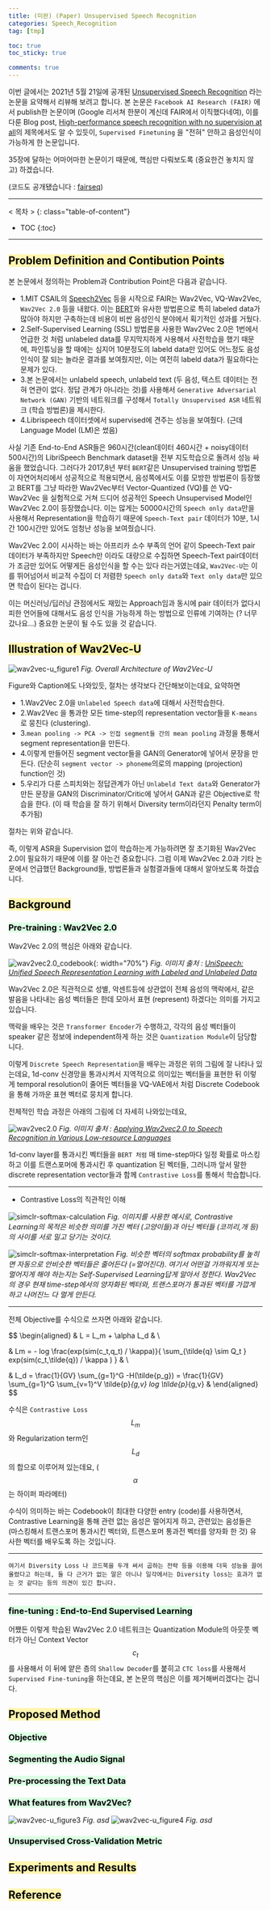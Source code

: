```yaml
---
title: (미완) (Paper) Unsupervised Speech Recognition
categories: Speech_Recognition
tag: [tmp]

toc: true
toc_sticky: true

comments: true
---
```



이번 글에서는 2021년 5월 21일에 공개된 [Unsupervised Speech Recognition](https://scontent-ssn1-1.xx.fbcdn.net/v/t39.8562-6/187874612_311717527241594_5668815448923437055_n.pdf?_nc_cat=102&ccb=1-3&_nc_sid=ae5e01&_nc_ohc=2rlpqCipZS4AX92nofj&_nc_ht=scontent-ssn1-1.xx&oh=ce7abb7bfc05f0269251cf8c936479e7&oe=60E59B95) 라는 논문을 요약해서 리뷰해 보려고 합니다. 
본 논문은 `Facebook AI Research (FAIR)` 에서 publish한 논문이며 (Google 리서쳐 한분이 계신데 FAIR에서 이직했다네여), 이를 다룬 Blog post, [High-performance speech recognition with no supervision at all](https://ai.facebook.com/blog/wav2vec-unsupervised-speech-recognition-without-supervision/)의 제목에서도 알 수 있듯이, `Supervised Finetuning` 을 "전혀" 안하고 음성인식이 가능하게 한 논문입니다.


35장에 달하는 어마어마한 논문이기 때문에, 핵심만 다뤄보도록 (중요한건 놓치지 않고) 하겠습니다.

(코드도 공개됐습니다 : [fairseq](https://github.com/pytorch/fairseq/tree/master/examples/wav2vec/unsupervised))

---
< 목차 >
{: class="table-of-content"}
* TOC
{:toc}
---






## <mark style='background-color: #fff5b1'> Problem Definition and Contibution Points </mark>

본 논문에서 정의하는 Problem과 Contribution Point은 다음과 같습니다.

- 1.MIT CSAIL의 [Speech2Vec](https://arxiv.org/pdf/1803.08976) 등을 시작으로 FAIR는 Wav2Vec, VQ-Wav2Vec, `Wav2Vec 2.0` 등을 내왔다. 이는 [BERT](https://arxiv.org/pdf/1810.04805)와 유사한 방법론으로 특히 labeled data가 많아야 하지만 구축하는데 비용이 비싼 음성인식 분야에서 획기적인 성과를 거뒀다.
- 2.Self-Supervised Learning (SSL) 방법론을 사용한 Wav2Vec 2.0은 1번에서 언급한 것 처럼 unlabeled data를 무지막지하게 사용해서 사전학습을 했기 때문에, 파인튜닝을 할 때에는 심지어 10분정도의 labeld data만 있어도 어느정도 음성인식이 잘 되는 놀라운 결과를 보여줬지만, 이는 여전히 labeld data가 필요하다는 문제가 있다.
- 3.본 논문에서는 unlabeld speech, unlabeld text (두 음성, 텍스트 데이터는 전혀 연관이 없다. 정답 관계가 아니라는 것)를 사용해서 `Generative Adversarial Network (GAN)` 기반의 네트워크를 구성해서 `Totally Unsupervised ASR` 네트워크 (학습 방법론)을 제시한다.
- 4.Librispeech 데이터셋에서 supervised에 견주는 성능을 보여줬다. (근데 Language Model (LM)은 썼음)


사실 기존 End-to-End ASR들은 960시간(clean데이터 460시간 + noisy데이터 500시간)의 LibriSpeech Benchmark dataset을 전부 지도학습으로 돌려서 성능 싸움을 했었습니다. 그러다가 2017,8년 부터 `BERT`같은 Unsupervised training 방법론이 자연어처리에서 성공적으로 적용되면서, 음성쪽에서도 이를 모방한 방법론이 등장했고 BERT를 그냥 따라한 Wav2Vec부터 Vector-Quantized (VQ)를 쓴 VQ-Wav2Vec 을 실험적으로 거쳐 드디어 성공적인 Speech Unsupervised Model인 Wav2Vec 2.0이 등장했습니다. 이는 많게는 50000시간의 `Speech only data`만을 사용해서 Representation을 학습하기 때문에 `Speech-Text pair` 데이터가 10분, 1시간 100시간만 있어도 엄청난 성능을 보여줬습니다.


Wav2Vec 2.0이 시사하는 바는 아프리카 소수 부족의 언어 같이 Speech-Text pair 데이터가 부족하지만 Speech만 이라도 대량으로 수집하면 Speech-Text pair데이터가 조금만 있어도 어떻게든 음성인식을 할 수는 있다 라는거였는데요, `Wav2Vec-U`는 이를 뛰어넘어서 비교적 수집이 더 저렴한 `Speech only data`와 `Text only data`만 있으면 학습이 된다는 겁니다.

이는 머신러닝/딥러닝 관점에서도 재밌는 Approach임과 동시에 pair 데이터가 없다시피한 언어들에 대해서도 음성 인식을 가능하게 하는 방법으로 인류에 기여하는 (? 너무갔나요...) 중요한 논문이 될 수도 있을 것 같습니다. 








## <mark style='background-color: #fff5b1'> Illustration of Wav2Vec-U </mark>

![wav2vec-u_figure1](/assets/images/unsupervised_asr/wav2vec-u_figure1.png)
*Fig. Overall Architecture of Wav2Vec-U*

Figure와 Caption에도 나와있듯, 절차는 생각보다 간단해보이는데요, 요약하면

- 1.Wav2Vec 2.0을 `Unlabeled Speech data`에 대해서 사전학습한다.
- 2.Wav2Vec 을 통과한 모든 time-step의 representation vector들을 `K-means`로 뭉친다 (clustering).
- 3.`mean pooling -> PCA -> 인접 segment들 간의 mean pooling` 과정을 통해서 segment representation을 만든다.
- 4.이렇게 만들어진 segment vector들을 GAN의 Generator에 넣어서 문장을 만든다. (단순히 `segment vector -> phoneme`의로의 mapping (projection) function인 것)
- 5.우리가 다룬 스피치와는 정답관계가 아닌 `Unlabeld Text data`와 Generator가 만든 문장을 GAN의 Discriminator/Critic에 넣어서 GAN과 같은 Objective로 학습을 한다. (이 때 학습을 잘 하기 위해서 Diversity term이라던지 Penalty term이 추가됨)

절차는 위와 같습니다.

즉, 이렇게 ASR을 Supervision 없이 학습하는게 가능하려면 잘 초기화된 Wav2Vec 2.0이 필요하기 때문에 이를 잘 아는건 중요합니다. 
그럼 이제 Wav2Vec 2.0과 기타 논문에서 언급했던 Background들, 방법론들과 실험결과들에 대해서 알아보도록 하겠습니다.


## <mark style='background-color: #fff5b1'> Background </mark>

### <mark style='background-color: #dcffe4'> Pre-training : Wav2Vec 2.0 </mark>

Wav2Vec 2.0의 핵심은 아래와 같습니다.

![wav2vec2.0_codebook](/assets/images/unsupervised_asr/wav2vec2.0_codebook.png){: width="70%"}
*Fig. 이미지 출처 : [UniSpeech: Unified Speech Representation Learning with Labeled and Unlabeled Data](https://arxiv.org/pdf/2101.07597)*

Wav2Vec 2.0은 직관적으로 성별, 악센트등에 상관없이 전체 음성의 맥락에서, 같은 발음을 나타내는 음성 벡터들은 한데 모아서 표현 (represent) 하겠다는 의미를 가지고 있습니다. 

맥락을 배우는 것은 `Transformer Encoder`가 수행하고, 각각의 음성 벡터들이 speaker 같은 정보에 independent하게 하는 것은 `Quantization Module`이 담당합니다. 

이렇게 `Discrete Speech Representation`을 배우는 과정은 위의 그림에 잘 나타나 있는데요,
1d-conv 신경망을 통과시켜서 지역적으로 의미있는 벡터들을 표현한 뒤 이렇게 temporal resolution이 줄어든 벡터들을 VQ-VAE에서 처럼 Discrete Codebook을 통해 가까운 표현 벡터로 뭉치게 합니다. 


전체적인 학습 과정은 아래의 그림에 더 자세히 나와있는데요,

![wav2vec2.0](/assets/images/unsupervised_asr/wav2vec2.0.png)
*Fig. 이미지 출처 : [Applying Wav2vec2.0 to Speech Recognition in Various Low-resource Languages](https://arxiv.org/pdf/2012.12121)*

1d-conv layer를 통과시킨 벡터들을 `BERT 처럼` 매 time-step마다 일정 확률로 마스킹하고 이를 트랜스포머에 통과시킨 후 quantization 된 벡터들, 그러니까 앞서 말한 discrete representation vector들과 함께 `Contrastive Loss`를 통해서 학습합니다. 

***

- Contrastive Loss의 직관적인 이해

![simclr-softmax-calculation](/assets/images/unsupervised_asr/simclr-softmax-calculation.png)
*Fig. 이미지를 사용한 예시로, Contrastive Learning의 목적은 비슷한 의미를 가진 벡터 (고양이들)과 아닌 벡터들 (코끼리,개 등)의 사이를 서로 밀고 당기는 것이다.*

![simclr-softmax-interpretation](/assets/images/unsupervised_asr/simclr-softmax-interpretation.png)
*Fig. 비슷한 벡터의 softmax probability를 높히면 자동으로 안비슷한 벡터들은 줄어든다 (=멀어진다). 여기서 어떤걸 가까워지게 또는 멀어지게 해야 하는지는 Self-Supervised Learning답게 알아서 정한다. Wav2Vec의 경우 현재 time-step에서의 양자화된 벡터와, 트랜스포머가 통과된 벡터를 가깝게 하고 나머진느 다 멀게 만든다.*

***


전체 Objective를 수식으로 쓰자면 아래와 같습니다.

$$
\begin{aligned}
&
L = L_m + \alpha L_d
& \\

&
Lm = - log \frac{exp(sim(c_t,q_t) / \kappa)}{ \sum_{\tilde{q} \sim Q_t } exp(sim(c_t,\tilde{q}) / \kappa ) }
& \\

&
L_d = \frac{1}{GV} \sum_{g=1}^G -H(\tilde{p_g}) = \frac{1}{GV} \sum_{g=1}^G \sum_{v=1}^V \tilde{p}_{g,v} log \tilde{p}_{g,v} 
&
\end{aligned}
$$

수식은 `Contrastive Loss` $$L_m$$와 Regularization term인 $$L_d$$의 합으로 이루어져 있는데요, ($$\alpha$$는 하이퍼 파라메터)

수식이 의미하는 바는 Codebook이 최대한 다양한 entry (code)를 사용하면서, Contrastive Learning을 통해 관련 없는 음성은 멀어지게 하고, 관련있는 음성들은 (마스킹해서 트랜스포머 통과시킨 벡터와, 트랜스포머 통과전 벡터를 양자화 한 것) 유사한 벡터를 배우도록 하는 것입니다.

***

```
여기서 Diversity Loss 나 코드북을 두개 써서 곱하는 전략 등을 이용해 더욱 성능을 끌어올렸다고 하는데, 둘 다 근거가 없는 말은 아니나 일각에서는 Diversity loss는 효과가 없는 것 같다는 등의 의견이 있긴 합니다.
```

***


### <mark style='background-color: #dcffe4'> fine-tuning : End-to-End Supervised Learning </mark>

어쨌든 이렇게 학습된 Wav2Vec 2.0 네트워크는 Quantization Module의 아웃풋 벡터가 아닌 Context Vector $$c_t$$를 사용해서 이 뒤에 얕은 층의 `Shallow Decoder`를 붙히고 `CTC loss`를 사용해서 `Supervised Fine-tuning`을 하는데요, 본 논문의 핵심은 이를 제거해버리겠다는 겁니다.



## <mark style='background-color: #fff5b1'> Proposed Method </mark>

### <mark style='background-color: #dcffe4'> Objective </mark>

### <mark style='background-color: #dcffe4'> Segmenting the Audio Signal </mark>

### <mark style='background-color: #dcffe4'> Pre-processing the Text Data </mark>

### <mark style='background-color: #dcffe4'> What features from Wav2Vec? </mark>

![wav2vec-u_figure3](/assets/images/unsupervised_asr/wav2vec-u_figure3.png)
*Fig. asd*
![wav2vec-u_figure4](/assets/images/unsupervised_asr/wav2vec-u_figure4.png)
*Fig. asd*


### <mark style='background-color: #dcffe4'> Unsupervised Cross-Validation Metric </mark>




## <mark style='background-color: #fff5b1'> Experiments and Results </mark>





## <mark style='background-color: #fff5b1'> Reference </mark>

